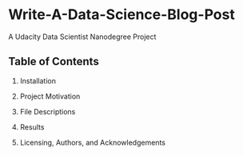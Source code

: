 # Write-A-Data-Science-Blog-Post
A Udacity Data Scientist Nanodegree Project


Table of Contents
------

1. Installation

2. Project Motivation

3. File Descriptions

4. Results

5. Licensing, Authors, and Acknowledgements

